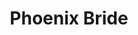 ---
draft: false
slug: phoenix-bride-24e3fa79
title: Phoenix Bride
type: books
params:
  authors:
  - Natasha Siegel
  bookTitle: Phoenix Bride
  book_description: A passionate tale of plague, fire, and forbidden love in seventeenth-century
    London from the acclaimed author of Solomon's Crown1666. It is a year after plague
    has devastated England. Young widow Cecilia Thorowgood is a prisoner, trapped
    and isolated within the cavernous London townhouse of her older sister. At the
    mercy of a legion of doctors who fail to cure her grief with their impatient scalpels,
    Cecilia shows no signs of improvement. Soon, her sister makes a decision borne
    of she hires a new physician, someone known for more unusual methods. But he is
    a foreigner. A Jew. And despite his attempts to save Cecilia, he knows he cannot
    quell the storm of grief that rages within her. There is no easy cure for melancholy.David
    Mendes fled Portugal to seek a new life in London, where he could practice his
    faith openly and leave the past behind. Still reeling from the loss of his beloved
    friend, struggling with his religion and his past, David finds himself in this
    foreign land, free and safe, but incapable of happiness—caring not even for himself,
    but only for his ailing father. The security he has found in London threatens
    to disappear when he meets Cecilia, and he finds himself torn between his duty
    to medicine and the beating of his own heart. He is the only one who can see her
    pain; the glimmers of light she emits, even in her gloom, are enough to make him
    believe once more in love.Facing seemingly insurmountable challenges, David and
    Cecilia must endure prejudice, heartbreak, and calamity before they can be together.
    A Great Fire is coming—and with the city in flames around them, love has never
    felt so impossible.
  cover: https://images-na.ssl-images-amazon.com/images/S/compressed.photo.goodreads.com/books/1686763844i/177185888.jpg
  isbn: '9780593597873'
  languages:
  - Английский
  goodreads_link: https://www.goodreads.com/book/show/177185888-the-phoenix-bride
  page_count: '337'
  publication_year: '2024'
  russian_audioversion: 'no'
  russian_translation_status: unknown
  short_book_description: A passionate tale of plague, fire, and forbidden love in
    seventeenth-century London from the acclaimed author of Solomon's Crown1666. It
    is a year after plague has devastated England.
  tags:
  - English literature
  - adult fiction
  - fiction
  - historical
  - historical fiction
  - queer
  - romance
---